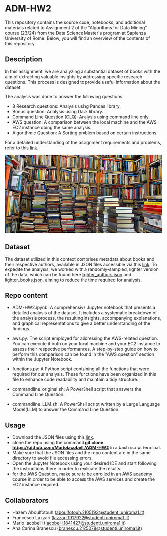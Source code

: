 # ADM-HW2
This repository contains the source code, notebooks, and additional materials related to Assignment 2 of the "Algorithms for Data Mining" course (23/24) from the Data Science Master's program at Sapienza University of Rome. Below, you will find an overview of the contents of this repository.



## Description
In this assignment, we are analyzing a substantial dataset of books with the aim of extracting valuable insights by addressing specific research questions. This process is designed to provide useful information about the dataset.

The analysis was done to answer the following questions:

  - 8 Research questions: Analysis using Pandas library.
  - Bonus question: Analysis using Dask library.
  - Command Line Question (CLQ): Analysis using command line only.
  - AWS question: A comparison between the local machine and the AWS EC2 instance doing the same analysis.
  - Algorithmic Question: A Sorting problem based on certain instructions. 

For a detailed understanding of the assignment requirements and problems, refer to this [link](https://github.com/Sapienza-University-Rome/ADM/blob/master/2023/Homework_2/README.md).

![overflowing-bookcases](https://github.com/Sapienza-University-Rome/ADM/blob/master/2023/Homework_2/img/books_pict.jpg)

## Dataset
The dataset utilized in this context comprises metadata about books and their respective authors, available in JSON files accessible via this [link](https://www.kaggle.com/datasets/opalskies/large-books-metadata-dataset-50-mill-entries). To expedite the analysis, we worked with a randomly-sampled, lighter version of the data, which can be found here [lighter_authors.json](https://adm2023.s3.amazonaws.com/lighter_authors.json) and [lighter_books.json](https://adm2023.s3.amazonaws.com/lighter_books.json), aiming to reduce the time required for analysis.

## Repo content
- ADM-HW2.ipynb: A comprehensive Jupyter notebook that presents a detailed analysis of the dataset. It includes a systematic breakdown of the analysis process, the resulting insights, accompanying explanations, and graphical representations to give a better understanding of the findings.
  
- aws.py: The script employed for addressing the AWS-related question. You can execute it both on your local machine and your EC2 instance to assess their respective performances. A step-by-step guide on how to perform this comparison can be found in the "AWS question" section within the Jupyter Notebook.

- functions.py: A Python script containing all the functions that were required for our analysis. These functions have been organized in this file to enhance code readability and maintain a tidy structure.

- commandline_original.sh: A PowerShell script that answers the Command Line Question.

- commandline_LLM.sh: A PowerShell script written by a Large Language Model(LLM) to answer the Command Line Question.

## Usage
- Download the JSON files using this [link](https://www.kaggle.com/datasets/opalskies/large-books-metadata-dataset-50-mill-entries).
- clone the repo using the command **git clone https://github.com/Marioiacobelli/ADM-HW2** in a bash script terminal.
- Make sure that the JSON files and the repo content are in the same directory to avoid file accessing errors.
- Open the Jupyter Notebook using your desired IDE and start following the instructions there in order to replicate the results.
- for the AWS Question, make sure to be enrolled in an AWS academy course in order to be able to access the AWS services and create the EC2 instance required. 

## Collaborators
- Hazem Aboulfotouh (aboulfotouh.2105193@studenti.uniroma1.it)
- Francesco Lazzari (lazzari.1917922@studenti.uniroma1.it)
- Mario Iacobelli (Iacobelli.1841427@studenti.uniroma1.it)
- Ana Carina Branescu (branescu.2125078@studenti.uniroma1.it)


